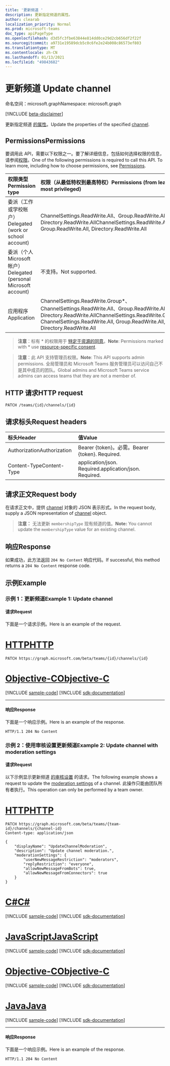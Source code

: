 ```yaml
---
title: '更新频道 '
description: 更新指定频道的属性。
author: clearab
localization_priority: Normal
ms.prod: microsoft-teams
doc_type: apiPageType
ms.openlocfilehash: d3d5fc3fbe63844e814dd0ce29d2cb656df2f22f
ms.sourcegitcommit: a9731e19589dcb5c0c6fe2e24b008c86573ef803
ms.translationtype: MT
ms.contentlocale: zh-CN
ms.lasthandoff: 01/13/2021
ms.locfileid: "49843682"
---
```

# <a name="update-channel"></a><span data-ttu-id="208b9-103">更新频道 </span><span class="sxs-lookup"><span data-stu-id="208b9-103">Update channel</span></span>

<span data-ttu-id="208b9-104">命名空间：microsoft.graph</span><span class="sxs-lookup"><span data-stu-id="208b9-104">Namespace: microsoft.graph</span></span>

[!INCLUDE [beta-disclaimer](../../includes/beta-disclaimer.md)]

<span data-ttu-id="208b9-105">更新指定频道 [的属性](../resources/channel.md)。</span><span class="sxs-lookup"><span data-stu-id="208b9-105">Update the properties of the specified [channel](../resources/channel.md).</span></span>

## <a name="permissions"></a><span data-ttu-id="208b9-106">Permissions</span><span class="sxs-lookup"><span data-stu-id="208b9-106">Permissions</span></span>

<span data-ttu-id="208b9-p101">要调用此 API，需要以下权限之一。要了解详细信息，包括如何选择权限的信息，请参阅[权限](/graph/permissions-reference)。</span><span class="sxs-lookup"><span data-stu-id="208b9-p101">One of the following permissions is required to call this API. To learn more, including how to choose permissions, see [Permissions](/graph/permissions-reference).</span></span>

|<span data-ttu-id="208b9-109">权限类型</span><span class="sxs-lookup"><span data-stu-id="208b9-109">Permission type</span></span>      | <span data-ttu-id="208b9-110">权限（从最低特权到最高特权）</span><span class="sxs-lookup"><span data-stu-id="208b9-110">Permissions (from least to most privileged)</span></span>              |
|:--------------------|:---------------------------------------------------------|
|<span data-ttu-id="208b9-111">委派（工作或学校帐户）</span><span class="sxs-lookup"><span data-stu-id="208b9-111">Delegated (work or school account)</span></span> | <span data-ttu-id="208b9-112">ChannelSettings.ReadWrite.All、Group.ReadWrite.All、Directory.ReadWrite.All</span><span class="sxs-lookup"><span data-stu-id="208b9-112">ChannelSettings.ReadWrite.All, Group.ReadWrite.All, Directory.ReadWrite.All</span></span> |
|<span data-ttu-id="208b9-113">委派（个人 Microsoft 帐户）</span><span class="sxs-lookup"><span data-stu-id="208b9-113">Delegated (personal Microsoft account)</span></span> | <span data-ttu-id="208b9-114">不支持。</span><span class="sxs-lookup"><span data-stu-id="208b9-114">Not supported.</span></span>    |
|<span data-ttu-id="208b9-115">应用程序</span><span class="sxs-lookup"><span data-stu-id="208b9-115">Application</span></span> | <span data-ttu-id="208b9-116">ChannelSettings.ReadWrite.Group\*、ChannelSettings.ReadWrite.All、Group.ReadWrite.All、Directory.ReadWrite.All</span><span class="sxs-lookup"><span data-stu-id="208b9-116">ChannelSettings.ReadWrite.Group\*, ChannelSettings.ReadWrite.All, Group.ReadWrite.All, Directory.ReadWrite.All</span></span> |

> <span data-ttu-id="208b9-117">**注意**：标有 \* 的权限用于 [特定于资源的同意]( https://aka.ms/teams-rsc)。</span><span class="sxs-lookup"><span data-stu-id="208b9-117">**Note**: Permissions marked with \* use [resource-specific consent]( https://aka.ms/teams-rsc).</span></span>

> <span data-ttu-id="208b9-118">**注意**：此 API 支持管理员权限。</span><span class="sxs-lookup"><span data-stu-id="208b9-118">**Note**: This API supports admin permissions.</span></span> <span data-ttu-id="208b9-119">全局管理员和 Microsoft Teams 服务管理员可以访问自己不是其中成员的团队。</span><span class="sxs-lookup"><span data-stu-id="208b9-119">Global admins and Microsoft Teams service admins can access teams that they are not a member of.</span></span>

## <a name="http-request"></a><span data-ttu-id="208b9-120">HTTP 请求</span><span class="sxs-lookup"><span data-stu-id="208b9-120">HTTP request</span></span>
<!-- { "blockType": "ignored" } -->
```http
PATCH /teams/{id}/channels/{id}
```
## <a name="request-headers"></a><span data-ttu-id="208b9-121">请求标头</span><span class="sxs-lookup"><span data-stu-id="208b9-121">Request headers</span></span>
| <span data-ttu-id="208b9-122">标头</span><span class="sxs-lookup"><span data-stu-id="208b9-122">Header</span></span>       | <span data-ttu-id="208b9-123">值</span><span class="sxs-lookup"><span data-stu-id="208b9-123">Value</span></span> |
|:---------------|:--------|
| <span data-ttu-id="208b9-124">Authorization</span><span class="sxs-lookup"><span data-stu-id="208b9-124">Authorization</span></span>  | <span data-ttu-id="208b9-p103">Bearer {token}。必需。</span><span class="sxs-lookup"><span data-stu-id="208b9-p103">Bearer {token}. Required.</span></span>  |
| <span data-ttu-id="208b9-127">Content-Type</span><span class="sxs-lookup"><span data-stu-id="208b9-127">Content-Type</span></span>  | <span data-ttu-id="208b9-p104">application/json. Required.</span><span class="sxs-lookup"><span data-stu-id="208b9-p104">application/json. Required.</span></span>  |

## <a name="request-body"></a><span data-ttu-id="208b9-130">请求正文</span><span class="sxs-lookup"><span data-stu-id="208b9-130">Request body</span></span>

<span data-ttu-id="208b9-131">在请求正文中，提供 [channel](../resources/channel.md) 对象的 JSON 表示形式。</span><span class="sxs-lookup"><span data-stu-id="208b9-131">In the request body, supply a JSON representation of [channel](../resources/channel.md) object.</span></span>

> <span data-ttu-id="208b9-132">**注意：** 无法更新 `membershipType` 现有频道的值。</span><span class="sxs-lookup"><span data-stu-id="208b9-132">**Note:** You cannot update the `membershipType` value for an existing channel.</span></span>

## <a name="response"></a><span data-ttu-id="208b9-133">响应</span><span class="sxs-lookup"><span data-stu-id="208b9-133">Response</span></span>

<span data-ttu-id="208b9-134">如果成功，此方法返回 `204 No Content` 响应代码。</span><span class="sxs-lookup"><span data-stu-id="208b9-134">If successful, this method returns a `204 No Content` response code.</span></span>

## <a name="example"></a><span data-ttu-id="208b9-135">示例</span><span class="sxs-lookup"><span data-stu-id="208b9-135">Example</span></span>

### <a name="example-1-update-channel"></a><span data-ttu-id="208b9-136">示例 1：更新频道</span><span class="sxs-lookup"><span data-stu-id="208b9-136">Example 1: Update channel</span></span>

#### <a name="request"></a><span data-ttu-id="208b9-137">请求</span><span class="sxs-lookup"><span data-stu-id="208b9-137">Request</span></span>

<span data-ttu-id="208b9-138">下面是一个请求示例。</span><span class="sxs-lookup"><span data-stu-id="208b9-138">Here is an example of the request.</span></span>

# <a name="http"></a>[<span data-ttu-id="208b9-139">HTTP</span><span class="sxs-lookup"><span data-stu-id="208b9-139">HTTP</span></span>](#tab/http)
<!-- {
  "blockType": "request",
  "name": "patch_channel"
}-->
```http
PATCH https://graph.microsoft.com/beta/teams/{id}/channels/{id}
```
# <a name="objective-c"></a>[<span data-ttu-id="208b9-140">Objective-C</span><span class="sxs-lookup"><span data-stu-id="208b9-140">Objective-C</span></span>](#tab/objc)
[!INCLUDE [sample-code](../includes/snippets/objc/patch-channel-objc-snippets.md)]
[!INCLUDE [sdk-documentation](../includes/snippets/snippets-sdk-documentation-link.md)]

---

#### <a name="response"></a><span data-ttu-id="208b9-141">响应</span><span class="sxs-lookup"><span data-stu-id="208b9-141">Response</span></span>

<span data-ttu-id="208b9-142">下面是一个响应示例。</span><span class="sxs-lookup"><span data-stu-id="208b9-142">Here is an example of the response.</span></span> 

<!-- {
  "blockType": "response",
  "truncated": true,
  "@odata.type": "microsoft.graph.channel"
} -->
```http
HTTP/1.1 204 No Content
```

### <a name="example-2-update-channel-with-moderation-settings"></a><span data-ttu-id="208b9-143">示例 2：使用审核设置更新频道</span><span class="sxs-lookup"><span data-stu-id="208b9-143">Example 2: Update channel with moderation settings</span></span>

#### <a name="request"></a><span data-ttu-id="208b9-144">请求</span><span class="sxs-lookup"><span data-stu-id="208b9-144">Request</span></span>

<span data-ttu-id="208b9-145">以下示例显示更新频道 [的审核设置](../resources/channelmoderationsettings.md) 的请求。</span><span class="sxs-lookup"><span data-stu-id="208b9-145">The following example shows a request to update the [moderation settings](../resources/channelmoderationsettings.md) of a channel.</span></span> <span data-ttu-id="208b9-146">此操作只能由团队所有者执行。</span><span class="sxs-lookup"><span data-stu-id="208b9-146">This operation can only be performed by a team owner.</span></span>


# <a name="http"></a>[<span data-ttu-id="208b9-147">HTTP</span><span class="sxs-lookup"><span data-stu-id="208b9-147">HTTP</span></span>](#tab/http)
<!-- {
  "blockType": "request",
  "name": "patch_channel_with_moderationSettings"
}-->

```http
PATCH https://graph.microsoft.com/beta/teams/{team-id}/channels/{channel-id}
Content-type: application/json

{
    "displayName": "UpdateChannelModeration",
    "description": "Update channel moderation.",
    "moderationSettings": {
        "userNewMessageRestriction": "moderators",
        "replyRestriction": "everyone",
        "allowNewMessageFromBots": true,
        "allowNewMessageFromConnectors": true
    }
}
```
# <a name="c"></a>[<span data-ttu-id="208b9-148">C#</span><span class="sxs-lookup"><span data-stu-id="208b9-148">C#</span></span>](#tab/csharp)
[!INCLUDE [sample-code](../includes/snippets/csharp/patch-channel-with-moderationsettings-csharp-snippets.md)]
[!INCLUDE [sdk-documentation](../includes/snippets/snippets-sdk-documentation-link.md)]

# <a name="javascript"></a>[<span data-ttu-id="208b9-149">JavaScript</span><span class="sxs-lookup"><span data-stu-id="208b9-149">JavaScript</span></span>](#tab/javascript)
[!INCLUDE [sample-code](../includes/snippets/javascript/patch-channel-with-moderationsettings-javascript-snippets.md)]
[!INCLUDE [sdk-documentation](../includes/snippets/snippets-sdk-documentation-link.md)]

# <a name="objective-c"></a>[<span data-ttu-id="208b9-150">Objective-C</span><span class="sxs-lookup"><span data-stu-id="208b9-150">Objective-C</span></span>](#tab/objc)
[!INCLUDE [sample-code](../includes/snippets/objc/patch-channel-with-moderationsettings-objc-snippets.md)]
[!INCLUDE [sdk-documentation](../includes/snippets/snippets-sdk-documentation-link.md)]

# <a name="java"></a>[<span data-ttu-id="208b9-151">Java</span><span class="sxs-lookup"><span data-stu-id="208b9-151">Java</span></span>](#tab/java)
[!INCLUDE [sample-code](../includes/snippets/java/patch-channel-with-moderationsettings-java-snippets.md)]
[!INCLUDE [sdk-documentation](../includes/snippets/snippets-sdk-documentation-link.md)]

---



#### <a name="response"></a><span data-ttu-id="208b9-152">响应</span><span class="sxs-lookup"><span data-stu-id="208b9-152">Response</span></span>

<span data-ttu-id="208b9-153">下面是一个响应示例。</span><span class="sxs-lookup"><span data-stu-id="208b9-153">Here is an example of the response.</span></span> 

<!-- {
  "blockType": "response",
  "truncated": true,
  "@odata.type": "microsoft.graph.channel"
} -->
```http
HTTP/1.1 204 No Content
```

<!-- uuid: 8fcb5dbc-d5aa-4681-8e31-b001d5168d79
2015-10-25 14:57:30 UTC -->
<!--
{
  "type": "#page.annotation",
  "description": "Patch channel",
  "keywords": "",
  "section": "documentation",
  "tocPath": "",
  "suppressions": [
  ]
}
-->


